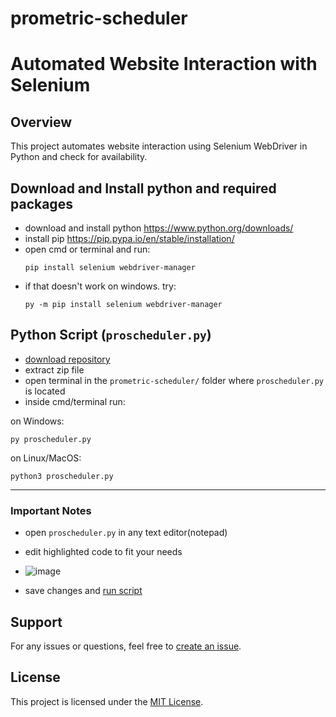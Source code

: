 # prometric-scheduler

# Automated Website Interaction with Selenium

## Overview

This project automates website interaction using Selenium WebDriver in Python and check for availability.

## Download and Install python and required packages
- download and install python https://www.python.org/downloads/
- install pip https://pip.pypa.io/en/stable/installation/
- open cmd or terminal and run:
  ```
  pip install selenium webdriver-manager
  ```
- if that doesn't work on windows. try:
  ```
  py -m pip install selenium webdriver-manager
  ```

## Python Script (`proscheduler.py`)
- [download repository](https://github.com/nash268/prometric-scheduler/archive/refs/heads/main.zip)
- extract zip file
- open terminal in the ``prometric-scheduler/`` folder where ``proscheduler.py`` is located
- inside cmd/terminal run:

on Windows:
  ```
  py proscheduler.py
  ```

on Linux/MacOS:
  ```
  python3 proscheduler.py
  ```
***

### Important Notes
- open ``proscheduler.py`` in any text editor(notepad)
- edit highlighted code to fit your needs
- ![image](https://github.com/nash268/prometric-scheduler/assets/130772656/ddd261ca-c924-47ea-a1f8-34095fbc2101)



- save changes and [run script](#python-script-proschedulerpy)


## Support

For any issues or questions, feel free to [create an issue](https://github.com/nash268/prometric-scheduler/issues).

## License

This project is licensed under the [MIT License](LICENSE).
